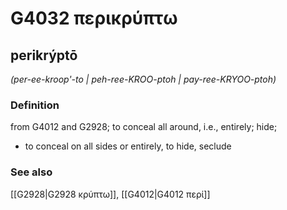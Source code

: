 # G4032 περικρύπτω

## perikrýptō

_(per-ee-kroop'-to | peh-ree-KROO-ptoh | pay-ree-KRYOO-ptoh)_

### Definition

from G4012 and G2928; to conceal all around, i.e., entirely; hide; 

- to conceal on all sides or entirely, to hide, seclude

### See also

[[G2928|G2928 κρύπτω]], [[G4012|G4012 περί]]
